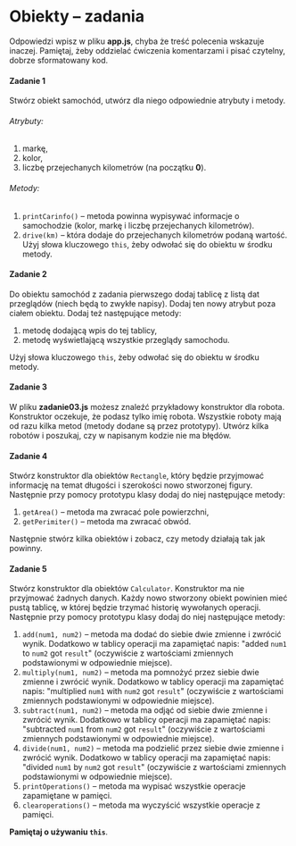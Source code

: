 # Obiekty &ndash; zadania

Odpowiedzi wpisz w pliku **app.js**, chyba że treść polecenia wskazuje inaczej.
Pamiętaj, żeby oddzielać ćwiczenia komentarzami i pisać czytelny, dobrze sformatowany kod.


#### Zadanie 1
Stwórz obiekt samochód, utwórz dla niego odpowiednie atrybuty i metody.
###### Atrybuty:
1. markę,
2. kolor,
3. liczbę przejechanych kilometrów (na początku **0**).

###### Metody:
1. ```printCarinfo()``` &ndash; metoda powinna wypisywać informacje o samochodzie (kolor, markę i liczbę przejechanych kilometrów).
2. ```drive(km)``` &ndash; która dodaje do przejechanych kilometrów podaną wartość. Użyj słowa kluczowego ```this```, żeby odwołać się do obiektu w środku metody.

#### Zadanie 2
Do obiektu samochód z zadania pierwszego dodaj tablicę z listą dat przeglądów (niech będą to zwykłe napisy). Dodaj ten nowy atrybut poza ciałem obiektu.
Dodaj też następujące metody:
 1. metodę dodającą wpis do tej tablicy,
 2. metodę wyświetlającą wszystkie przeglądy samochodu.

Użyj słowa kluczowego ```this```, żeby odwołać się do obiektu w środku metody.

#### Zadanie 3
W pliku **zadanie03.js** możesz znaleźć przykładowy konstruktor dla robota. Konstruktor oczekuje, że podasz tylko imię robota.
Wszystkie roboty mają od razu kilka metod (metody dodane są przez prototypy).
Utwórz kilka robotów i poszukaj, czy w napisanym kodzie nie ma błędów.

#### Zadanie 4
Stwórz konstruktor dla obiektów ```Rectangle```, który będzie przyjmować informację na temat długości i szerokości nowo stworzonej figury.
Następnie przy pomocy prototypu klasy dodaj do niej następujące metody:
  1. ```getArea()``` &ndash; metoda ma zwracać pole powierzchni,
  2. ```getPerimiter()``` &ndash; metoda ma zwracać obwód.

Następnie stwórz kilka obiektów i zobacz, czy metody działają tak jak powinny.

#### Zadanie 5
Stwórz konstruktor dla obiektów ```Calculator```. Konstruktor ma nie przyjmować żadnych danych. Każdy nowo stworzony obiekt powinien mieć pustą tablicę, w której będzie trzymać historię wywołanych operacji.
Następnie przy pomocy prototypu klasy dodaj do niej następujące metody:
  1. ```add(num1, num2)``` &ndash; metoda ma dodać do siebie dwie zmienne i zwrócić wynik. Dodatkowo w tablicy operacji ma zapamiętać napis: "added ```num1``` to ```num2``` got ```result```" (oczywiście z wartościami zmiennych podstawionymi w odpowiednie miejsce).
  2. ```multiply(num1, num2)``` &ndash; metoda ma pomnożyć przez siebie dwie zmienne i zwrócić wynik. Dodatkowo w tablicy operacji ma zapamiętać napis: "multiplied ```num1``` with ```num2``` got ```result```" (oczywiście z wartościami zmiennych podstawionymi w odpowiednie miejsce).  
  3. ```subtract(num1, num2)``` &ndash; metoda ma odjąć od siebie dwie zmienne i zwrócić wynik. Dodatkowo w tablicy operacji ma zapamiętać napis: "subtracted ```num1``` from ```num2``` got ```result```" (oczywiście z wartościami zmiennych podstawionymi w odpowiednie miejsce).  
  4. ```divide(num1, num2)``` &ndash; metoda ma podzielić przez siebie dwie zmienne i zwrócić wynik. Dodatkowo w tablicy operacji ma zapamiętać napis: "divided ```num1``` by ```num2``` got ```result```" (oczywiście z wartościami zmiennych podstawionymi w odpowiednie miejsce).  
  5. ```printOperations()``` &ndash; metoda ma wypisać wszystkie operacje zapamiętane w pamięci.
  6. ```clearoperations()``` &ndash; metoda ma wyczyścić wszystkie operacje z pamięci.

**Pamiętaj o używaniu ```this```**.

